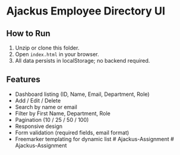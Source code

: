 # Ajackus Employee Directory UI

## How to Run

1. Unzip or clone this folder.
2. Open `index.html` in your browser.
3. All data persists in localStorage; no backend required.

## Features

- Dashboard listing (ID, Name, Email, Department, Role)
- Add / Edit / Delete
- Search by name or email
- Filter by First Name, Department, Role
- Pagination (10 / 25 / 50 / 100)
- Responsive design
- Form validation (required fields, email format)
- Freemarker templating for dynamic list
#   A j a c k u s - A s s i g n m e n t  
 #   A j a c k u s - A s s i g n m e n t  
 
